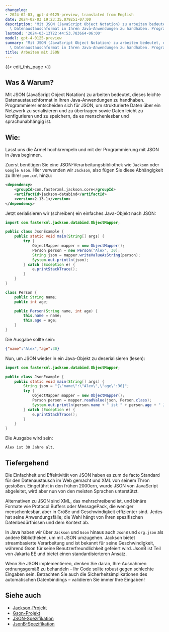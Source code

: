 ```yaml
---
changelog:
- 2024-02-03, gpt-4-0125-preview, translated from English
date: 2024-02-03 19:23:35.079251-07:00
description: "Mit JSON (JavaScript Object Notation) zu arbeiten bedeutet, dieses leichte\
  \ Datenaustauschformat in Ihren Java-Anwendungen zu handhaben. Programmierer\u2026"
lastmod: '2024-03-13T22:44:53.783664-06:00'
model: gpt-4-0125-preview
summary: "Mit JSON (JavaScript Object Notation) zu arbeiten bedeutet, dieses leichte\
  \ Datenaustauschformat in Ihren Java-Anwendungen zu handhaben. Programmierer\u2026"
title: Arbeiten mit JSON
---
```


{{< edit_this_page >}}

## Was & Warum?
Mit JSON (JavaScript Object Notation) zu arbeiten bedeutet, dieses leichte Datenaustauschformat in Ihren Java-Anwendungen zu handhaben. Programmierer entscheiden sich für JSON, um strukturierte Daten über ein Netzwerk zu serialisieren und zu übertragen sowie Daten leicht zu konfigurieren und zu speichern, da es menschenlesbar und sprachunabhängig ist.

## Wie:
Lasst uns die Ärmel hochkrempeln und mit der Programmierung mit JSON in Java beginnen.

Zuerst benötigen Sie eine JSON-Verarbeitungsbibliothek wie `Jackson` oder `Google Gson`. Hier verwenden wir `Jackson`, also fügen Sie diese Abhängigkeit zu Ihrer `pom.xml` hinzu:

```xml
<dependency>
    <groupId>com.fasterxml.jackson.core</groupId>
    <artifactId>jackson-databind</artifactId>
    <version>2.13.1</version>
</dependency>
```

Jetzt serialisieren wir (schreiben) ein einfaches Java-Objekt nach JSON:

```java
import com.fasterxml.jackson.databind.ObjectMapper;

public class JsonExample {
    public static void main(String[] args) {
        try {
            ObjectMapper mapper = new ObjectMapper();
            Person person = new Person("Alex", 30);
            String json = mapper.writeValueAsString(person);
            System.out.println(json);
        } catch (Exception e) {
            e.printStackTrace();
        }
    }
}

class Person {
    public String name;
    public int age;

    public Person(String name, int age) {
        this.name = name;
        this.age = age;
    }
}
```

Die Ausgabe sollte sein:

```json
{"name":"Alex","age":30}
```

Nun, um JSON wieder in ein Java-Objekt zu deserialisieren (lesen):

```java
import com.fasterxml.jackson.databind.ObjectMapper;

public class JsonExample {
    public static void main(String[] args) {
        String json = "{\"name\":\"Alex\",\"age\":30}";
        try {
            ObjectMapper mapper = new ObjectMapper();
            Person person = mapper.readValue(json, Person.class);
            System.out.println(person.name + " ist " + person.age + " Jahre alt.");
        } catch (Exception e) {
            e.printStackTrace();
        }
    }
}
```

Die Ausgabe wird sein:

```
Alex ist 30 Jahre alt.
```

## Tiefergehend
Die Einfachheit und Effektivität von JSON haben es zum de facto Standard für den Datenaustausch im Web gemacht und XML von seinem Thron gestoßen. Eingeführt in den frühen 2000ern, wurde JSON von JavaScript abgeleitet, wird aber nun von den meisten Sprachen unterstützt.

Alternativen zu JSON sind XML, das mehrschreibend ist, und binäre Formate wie Protocol Buffers oder MessagePack, die weniger menschenlesbar, aber in Größe und Geschwindigkeit effizienter sind. Jedes hat seine Anwendungsfälle; die Wahl hängt von Ihren spezifischen Datenbedürfnissen und dem Kontext ab.

In Java haben wir über `Jackson` und `Gson` hinaus auch `JsonB` und `org.json` als andere Bibliotheken, um mit JSON umzugehen. Jackson bietet streambasierte Verarbeitung und ist bekannt für seine Geschwindigkeit, während Gson für seine Benutzerfreundlichkeit gefeiert wird. JsonB ist Teil von Jakarta EE und bietet einen standardisierteren Ansatz.

Wenn Sie JSON implementieren, denken Sie daran, Ihre Ausnahmen ordnungsgemäß zu behandeln – Ihr Code sollte robust gegen schlechte Eingaben sein. Betrachten Sie auch die Sicherheitsimplikationen des automatischen Datenbindings – validieren Sie immer Ihre Eingaben!

## Siehe auch
- [Jackson-Projekt](https://github.com/FasterXML/jackson)
- [Gson-Projekt](https://github.com/google/gson)
- [JSON-Spezifikation](https://www.json.org/json-en.html)
- [JsonB-Spezifikation](https://jakarta.ee/specifications/jsonb/)
